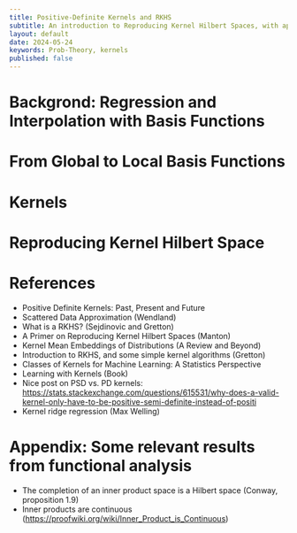 ```yaml
---
title: Positive-Definite Kernels and RKHS
subtitle: An introduction to Reproducing Kernel Hilbert Spaces, with applications to nonparametric statistics.
layout: default
date: 2024-05-24
keywords: Prob-Theory, kernels
published: false
---
```


# Backgrond: Regression and Interpolation with Basis Functions

# From Global to Local Basis Functions

# Kernels

# Reproducing Kernel Hilbert Space

# References
- Positive Definite Kernels: Past, Present and Future
- Scattered Data Approximation (Wendland)
- What is a RKHS? (Sejdinovic and Gretton)
- A Primer on Reproducing Kernel Hilbert Spaces (Manton)
- Kernel Mean Embeddings of Distributions (A Review and Beyond)
- Introduction to RKHS, and some simple kernel algorithms (Gretton)
- Classes of Kernels for Machine Learning: A Statistics Perspective
- Learning with Kernels (Book)
- Nice post on PSD vs. PD kernels: https://stats.stackexchange.com/questions/615531/why-does-a-valid-kernel-only-have-to-be-positive-semi-definite-instead-of-positi
- Kernel ridge regression (Max Welling)

# Appendix: Some relevant results from functional analysis
- The completion of an inner product space is a Hilbert space (Conway, proposition 1.9)
- Inner products are continuous (https://proofwiki.org/wiki/Inner_Product_is_Continuous)
